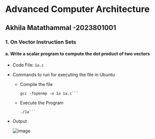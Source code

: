 # Advanced Computer Architecture

## Akhila Matathammal -2023801001

### 1. On Vector Instruction Sets

#### a. Write a scalar program to compute the dot product of two vectors

- Code File: `1a.c`

- Commands to run for executing the file in Ubuntu
  - Compile the file
    ```shell
    gcc -fopenmp -o 1a 1a.c```
  - Execute the Program
    ```shell
    ./1a```

- Output
  
  ![image](https://github.com/akhiha/aca_assignment/assets/24610167/9134a8ed-5636-47e6-a8e2-66988f217960)

